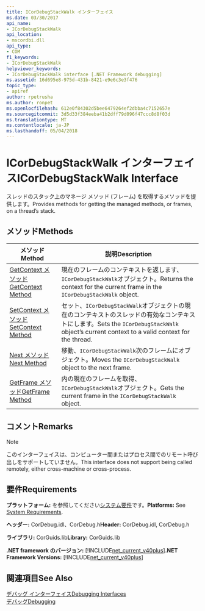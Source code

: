 ```yaml
---
title: ICorDebugStackWalk インターフェイス
ms.date: 03/30/2017
api_name:
- ICorDebugStackWalk
api_location:
- mscordbi.dll
api_type:
- COM
f1_keywords:
- ICorDebugStackWalk
helpviewer_keywords:
- ICorDebugStackWalk interface [.NET Framework debugging]
ms.assetid: 16d695e8-975d-431b-8421-e9e6c3e3f476
topic_type:
- apiref
author: rpetrusha
ms.author: ronpet
ms.openlocfilehash: 612e0f84302d5bee6479264ef2dbba4c7152657e
ms.sourcegitcommit: 3d5d33f384eeba41b2dff79d096f47ccc8d8f03d
ms.translationtype: MT
ms.contentlocale: ja-JP
ms.lasthandoff: 05/04/2018
---
```

# <a name="icordebugstackwalk-interface"></a><span data-ttu-id="bc774-102">ICorDebugStackWalk インターフェイス</span><span class="sxs-lookup"><span data-stu-id="bc774-102">ICorDebugStackWalk Interface</span></span>
<span data-ttu-id="bc774-103">スレッドのスタック上のマネージ メソッド (フレーム) を取得するメソッドを提供します。</span><span class="sxs-lookup"><span data-stu-id="bc774-103">Provides methods for getting the managed methods, or frames, on a thread’s stack.</span></span>  
  
## <a name="methods"></a><span data-ttu-id="bc774-104">メソッド</span><span class="sxs-lookup"><span data-stu-id="bc774-104">Methods</span></span>  
  
|<span data-ttu-id="bc774-105">メソッド</span><span class="sxs-lookup"><span data-stu-id="bc774-105">Method</span></span>|<span data-ttu-id="bc774-106">説明</span><span class="sxs-lookup"><span data-stu-id="bc774-106">Description</span></span>|  
|------------|-----------------|  
|[<span data-ttu-id="bc774-107">GetContext メソッド</span><span class="sxs-lookup"><span data-stu-id="bc774-107">GetContext Method</span></span>](../../../../docs/framework/unmanaged-api/debugging/icordebugstackwalk-getcontext-method.md)|<span data-ttu-id="bc774-108">現在のフレームのコンテキストを返します、`ICorDebugStackWalk`オブジェクト。</span><span class="sxs-lookup"><span data-stu-id="bc774-108">Returns the context for the current frame in the `ICorDebugStackWalk` object.</span></span>|  
|[<span data-ttu-id="bc774-109">SetContext メソッド</span><span class="sxs-lookup"><span data-stu-id="bc774-109">SetContext Method</span></span>](../../../../docs/framework/unmanaged-api/debugging/icordebugstackwalk-setcontext-method.md)|<span data-ttu-id="bc774-110">セット、`ICorDebugStackWalk`オブジェクトの現在のコンテキストのスレッドの有効なコンテキストにします。</span><span class="sxs-lookup"><span data-stu-id="bc774-110">Sets the `ICorDebugStackWalk` object’s current context to a valid context for the thread.</span></span>|  
|[<span data-ttu-id="bc774-111">Next メソッド</span><span class="sxs-lookup"><span data-stu-id="bc774-111">Next Method</span></span>](../../../../docs/framework/unmanaged-api/debugging/icordebugstackwalk-next-method.md)|<span data-ttu-id="bc774-112">移動、`ICorDebugStackWalk`次のフレームにオブジェクト。</span><span class="sxs-lookup"><span data-stu-id="bc774-112">Moves the `ICorDebugStackWalk` object to the next frame.</span></span>|  
|[<span data-ttu-id="bc774-113">GetFrame メソッド</span><span class="sxs-lookup"><span data-stu-id="bc774-113">GetFrame Method</span></span>](../../../../docs/framework/unmanaged-api/debugging/icordebugstackwalk-getframe-method.md)|<span data-ttu-id="bc774-114">内の現在のフレームを取得、`ICorDebugStackWalk`オブジェクト。</span><span class="sxs-lookup"><span data-stu-id="bc774-114">Gets the current frame in the `ICorDebugStackWalk` object.</span></span>|  
  
## <a name="remarks"></a><span data-ttu-id="bc774-115">コメント</span><span class="sxs-lookup"><span data-stu-id="bc774-115">Remarks</span></span>  
  
> [!NOTE]
>  <span data-ttu-id="bc774-116">このインターフェイスは、コンピューター間またはプロセス間でのリモート呼び出しをサポートしていません。</span><span class="sxs-lookup"><span data-stu-id="bc774-116">This interface does not support being called remotely, either cross-machine or cross-process.</span></span>  
  
## <a name="requirements"></a><span data-ttu-id="bc774-117">要件</span><span class="sxs-lookup"><span data-stu-id="bc774-117">Requirements</span></span>  
 <span data-ttu-id="bc774-118">**プラットフォーム:** を参照してください[システム要件](../../../../docs/framework/get-started/system-requirements.md)です。</span><span class="sxs-lookup"><span data-stu-id="bc774-118">**Platforms:** See [System Requirements](../../../../docs/framework/get-started/system-requirements.md).</span></span>  
  
 <span data-ttu-id="bc774-119">**ヘッダー:** CorDebug.idl、CorDebug.h</span><span class="sxs-lookup"><span data-stu-id="bc774-119">**Header:** CorDebug.idl, CorDebug.h</span></span>  
  
 <span data-ttu-id="bc774-120">**ライブラリ:** CorGuids.lib</span><span class="sxs-lookup"><span data-stu-id="bc774-120">**Library:** CorGuids.lib</span></span>  
  
 <span data-ttu-id="bc774-121">**.NET framework のバージョン:** [!INCLUDE[net_current_v40plus](../../../../includes/net-current-v40plus-md.md)]</span><span class="sxs-lookup"><span data-stu-id="bc774-121">**.NET Framework Versions:** [!INCLUDE[net_current_v40plus](../../../../includes/net-current-v40plus-md.md)]</span></span>  
  
## <a name="see-also"></a><span data-ttu-id="bc774-122">関連項目</span><span class="sxs-lookup"><span data-stu-id="bc774-122">See Also</span></span>  
 [<span data-ttu-id="bc774-123">デバッグ インターフェイス</span><span class="sxs-lookup"><span data-stu-id="bc774-123">Debugging Interfaces</span></span>](../../../../docs/framework/unmanaged-api/debugging/debugging-interfaces.md)  
 [<span data-ttu-id="bc774-124">デバッグ</span><span class="sxs-lookup"><span data-stu-id="bc774-124">Debugging</span></span>](../../../../docs/framework/unmanaged-api/debugging/index.md)
